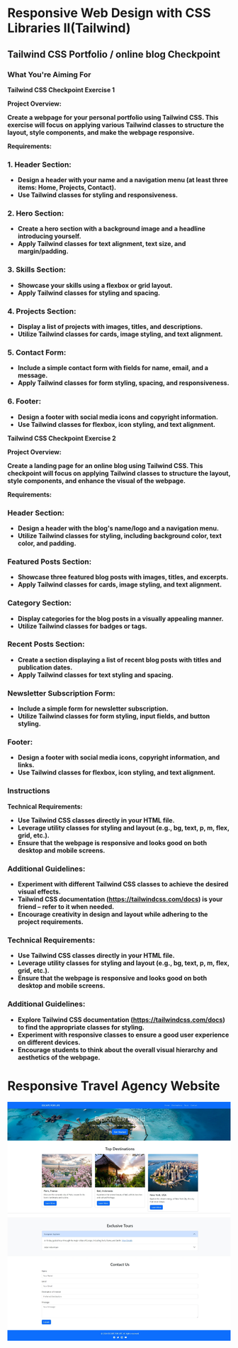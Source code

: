 # Responsive Web Design with CSS Libraries II(Tailwind)

## Tailwind CSS Portfolio / online blog Checkpoint

### What You're Aiming For

<strong>Tailwind CSS Checkpoint Exercise 1<strong>

Project Overview:

Create a  webpage for your personal portfolio using Tailwind CSS. This exercise will focus on applying various Tailwind classes to structure the layout, style components, and make the webpage responsive.

Requirements:

### 1. Header Section:

- Design a header with your name and a navigation menu (at least three items: Home, Projects, Contact).
- Use Tailwind classes for styling and responsiveness.
  
### 2. Hero Section:

- Create a hero section with a background image and a headline introducing yourself.
- Apply Tailwind classes for text alignment, text size, and margin/padding.
  
### 3. Skills Section:

- Showcase your skills using a flexbox or grid layout.
- Apply Tailwind classes for styling and spacing.

### 4. Projects Section:

- Display a list of projects with images, titles, and descriptions.
- Utilize Tailwind classes for cards, image styling, and text alignment.
  
### 5. Contact Form:

- Include a simple contact form with fields for name, email, and a message.
- Apply Tailwind classes for form styling, spacing, and responsiveness.

### 6. Footer:

- Design a footer with social media icons and copyright information.
- Use Tailwind classes for flexbox, icon styling, and text alignment.
 

<strong>Tailwind CSS Checkpoint Exercise 2<strong>

Project Overview:

Create a landing page for an online blog using Tailwind CSS. This checkpoint will focus on applying Tailwind classes to structure the layout, style components, and enhance the visual of the webpage.

Requirements:

### Header Section:

- Design a header with the blog's name/logo and a navigation menu.
- Utilize Tailwind classes for styling, including background color, text color, and padding.
  
### Featured Posts Section:

- Showcase three featured blog posts with images, titles, and excerpts.
- Apply Tailwind classes for cards, image styling, and text alignment.

### Category Section:

- Display categories for the blog posts in a visually appealing manner.
- Utilize Tailwind classes for badges or tags.

### Recent Posts Section:

- Create a section displaying a list of recent blog posts with titles and publication dates.
- Apply Tailwind classes for text styling and spacing.

### Newsletter Subscription Form:

- Include a simple form for newsletter subscription.
- Utilize Tailwind classes for form styling, input fields, and button styling.

### Footer:

- Design a footer with social media icons, copyright information, and links.
- Use Tailwind classes for flexbox, icon styling, and text alignment.
 


### Instructions

Technical Requirements:

- Use Tailwind CSS classes directly in your HTML file.
- Leverage utility classes for styling and layout (e.g.,<strong> bg, text, p, m, flex, grid,<strong> etc.).
- Ensure that the webpage is responsive and looks good on both desktop and mobile screens.

### Additional Guidelines:

- Experiment with different Tailwind CSS classes to achieve the desired visual effects.
- Tailwind CSS documentation (https://tailwindcss.com/docs) is your friend – refer to it when needed.
- Encourage creativity in design and layout while adhering to the project requirements.

### Technical Requirements:

- Use Tailwind CSS classes directly in your HTML file.
- Leverage utility classes for styling and layout (e.g.,<strong> bg, text, p, m, flex, grid,<strong> etc.).
- Ensure that the webpage is responsive and looks good on both desktop and mobile screens.

### Additional Guidelines:

- Explore Tailwind CSS documentation (https://tailwindcss.com/docs) to find the appropriate classes for styling.
- Experiment with responsive classes to ensure a good user experience on different devices.
- Encourage students to think about the overall visual hierarchy and aesthetics of the webpage.

# Responsive Travel Agency Website

![Screen Shot Website](./image/ScreenShot%20Website.jpeg)
